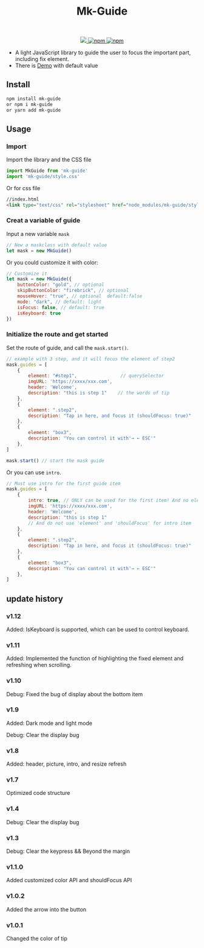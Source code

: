 <h1 align="center"> Mk-Guide</h1>
<br/> 
<p align="center"> 
  <a href="">
    <img src="https://img.shields.io/badge/License-MIT-yellow.svg" />
  </a>
  <a href="https://www.npmjs.com/package/mk-guide">
    <img alt="npm" src="https://img.shields.io/npm/v/mk-guide">
  </a>
  <a href="https://npmjs.org/package/mk-guide">
    <img alt="npm" src="https://img.shields.io/npm/dt/mk-guide">
  </a>
</p>

- A light JavaScript library to guide the user to focus the important part, including fix element.
- There is [Demo](https://law-chain-hot.github.io/demo-mk-guide/) with default value
<!-- - (一个轻量级制作网站新手引导的JavaScript包，原生JavaScript实现，可高亮fix元素。附[Demo](https://law-chain-hot.github.io/demo-mk-guide/) 地址) -->


<!-- <p align="center">
<img src = "https://github.com/law-chain-hot/Blog/blob/master/0-src/2-%E8%87%AA%E5%B7%B1%E5%86%99%E7%9A%84%E8%BD%AE%E5%AD%90/1-mk-guide-intro.gif" style="width:100px;")
</p> -->

## Install
```bash
npm install mk-guide
or npm i mk-guide
or yarn add mk-guide
```

## Usage

### Import
Import the library and the CSS file

```javascript
import MkGuide from 'mk-guide'
import 'mk-guide/style.css'
```
Or for css file
```html
//index.html
<link type="text/css" rel="stylesheet" href="node_modules/mk-guide/style.css">
```

### Creat a variable of guide
Input a new variable `mask`
```js
// New a maskclass with default value
let mask = new MkGuide()  
```
Or you could customize it with color:
```js
// Customize it
let mask = new MkGuide({ 
    buttonColor: "gold", // optional   
    skipButtonColor: "firebrick", // optional
    mouseHover: "true", // optional  default:false
    mode: "dark", // default: light
    isFocus: false, // default: true
    isKeyboard: true
})  
```

### Initialize the route and get started
Set the route of guide, and call the `mask.start()`.
```js
// example with 3 step, and it will focus the element of step2
mask.guides = [
    {   
        element: "#step1",                // querySelector
        imgURL: 'https://xxxx/xxx.com',
        header: 'Welcome',
        description: "this is step 1"    // the words of tip
    },
    {   
        element: ".step2",
        description: "Tap in here, and focus it (shouldFocus: true)"
    },
    {
        element: "box3",
        description: "You can control it with'→ ← ESC'"
    },
]

mask.start() // start the mask guide
```

Or you can use `intro`.
```js
// Must use intro for the first guide item
mask.guides = [
    {   
        intro: true, // ONLY can be used for the first item! And no element   
        imgURL: 'https://xxxx/xxx.com',
        header: 'Welcome',
        description: "this is step 1" 
        // And do not use 'element' and 'shouldFocus' for intro item
    },
    {   
        element: ".step2",
        description: "Tap in here, and focus it (shouldFocus: true)"
    },
    {
        element: "box3",
        description: "You can control it with'→ ← ESC'"
    },
]
```




## update history
### v1.12
Added: IsKeyboard is supported, which can be used to control keyboard.

### v1.11
Added: Implemented the function of highlighting the fixed element and refreshing when scrolling.

### v1.10
Debug: Fixed the bug of display about the bottom item


### v1.9
Added: Dark mode and light mode

Debug: Clear the display bug


### v1.8
Added: header, picture, intro, and resize refresh

### v1.7
Optimized code structure

### v1.4
Debug: Clear the display bug

### v1.3
Debug: Clear the keypress && Beyond the margin

### v1.1.0
Added customized color API and shouldFocus API

### v1.0.2 
Added the arrow into the button
### v1.0.1
Changed the color of tip
